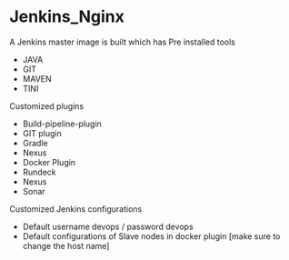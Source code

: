# Jenkins_Nginx

A Jenkins master image is built which has 
Pre installed tools
* JAVA
* GIT
* MAVEN
* TINI

Customized plugins 
* Build-pipeline-plugin
* GIT plugin
* Gradle
* Nexus
* Docker Plugin
* Rundeck
* Nexus
* Sonar

Customized Jenkins configurations 

* Default username devops / password devops 
* Default configurations of Slave nodes in docker plugin [make sure to change the host name]
